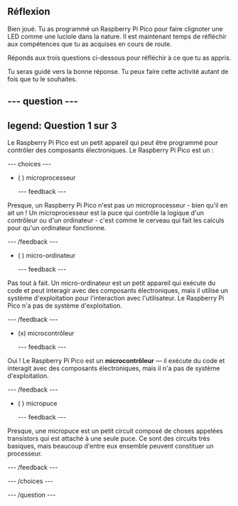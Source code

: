## Réflexion

Bien joué. Tu as programmé un Raspberry Pi Pico pour faire clignoter une LED comme une luciole dans la nature. Il est maintenant temps de réfléchir aux compétences que tu as acquises en cours de route.

Réponds aux trois questions ci-dessous pour réfléchir à ce que tu as appris.

Tu seras guidé vers la bonne réponse. Tu peux faire cette activité autant de fois que tu le souhaites.

--- question ---
---
legend: Question 1 sur 3
---

Le Raspberry Pi Pico est un petit appareil qui peut être programmé pour contrôler des composants électroniques. Le Raspberry Pi Pico est un :

--- choices ---

- ( ) microprocesseur

  --- feedback ---

Presque, un Raspberry Pi Pico n'est pas un microprocesseur - bien qu'il en ait un ! Un microprocesseur est la puce qui contrôle la logique d'un contrôleur ou d'un ordinateur - c'est comme le cerveau qui fait les calculs pour qu'un ordinateur fonctionne.

  --- /feedback ---

- ( ) micro-ordinateur

  --- feedback ---

Pas tout à fait. Un micro-ordinateur est un petit appareil qui exécute du code et peut interagir avec des composants électroniques, mais il utilise un système d'exploitation pour l'interaction avec l'utilisateur. Le Raspberry Pi Pico n'a pas de système d'exploitation.

  --- /feedback ---

- (x) microcontrôleur

  --- feedback ---

Oui ! Le Raspberry Pi Pico est un **microcontrôleur** — il exécute du code et interagit avec des composants électroniques, mais il n'a pas de système d'exploitation.

  --- /feedback ---

- ( ) micropuce

  --- feedback ---

Presque, une micropuce est un petit circuit composé de choses appelées transistors qui est attaché à une seule puce. Ce sont des circuits très basiques, mais beaucoup d'entre eux ensemble peuvent constituer un processeur.

  --- /feedback ---

--- /choices ---

--- /question ---
